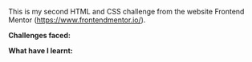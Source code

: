 This is my second HTML and CSS challenge from the website Frontend Mentor (https://www.frontendmentor.io/).

**Challenges faced:**



**What have I learnt:**

